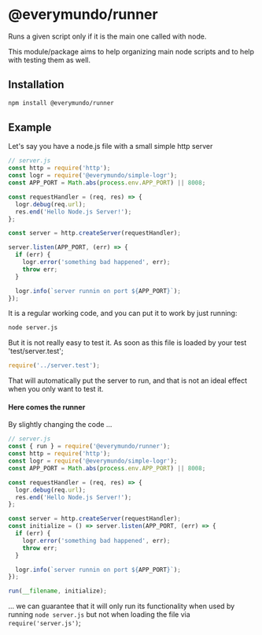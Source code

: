 # @everymundo/runner
Runs a given script only if it is the main one called with node.

This module/package aims to help organizing main node scripts and to help with testing them as well.

## Installation

```sh
npm install @everymundo/runner
```

## Example
Let's say you have a node.js file with a small simple http server
```js
// server.js
const http = require('http');
const logr = require('@everymundo/simple-logr');
const APP_PORT = Math.abs(process.env.APP_PORT) || 8008;

const requestHandler = (req, res) => {
  logr.debug(req.url);
  res.end('Hello Node.js Server!');
};

const server = http.createServer(requestHandler);

server.listen(APP_PORT, (err) => {
  if (err) {
    logr.error('something bad happened', err);
    throw err;
  }

  logr.info(`server runnin on port ${APP_PORT}`);
});
```

It is a regular working code, and you can put it to work by just running:
```sh
node server.js
```

But it is not really easy to test it. As soon as this file is loaded by your test 'test/server.test';

```js
require('../server.test');
```

That will automatically put the server to run, and that is not an ideal effect when you only want to test it.

#### Here comes the runner

By slightly changing the code ...
```js
// server.js
const { run } = require('@everymundo/runner');
const http = require('http');
const logr = require('@everymundo/simple-logr');
const APP_PORT = Math.abs(process.env.APP_PORT) || 8008;

const requestHandler = (req, res) => {
  logr.debug(req.url);
  res.end('Hello Node.js Server!');
};

const server = http.createServer(requestHandler);
const initialize = () => server.listen(APP_PORT, (err) => {
  if (err) {
    logr.error('something bad happened', err);
    throw err;
  }

  logr.info(`server runnin on port ${APP_PORT}`);
});

run(__filename, initialize);
```
... we can guarantee that it will only run its functionality when used by running `node server.js` but not when loading the file via `require('server.js')`;
